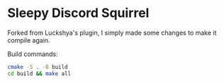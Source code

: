 # Sleepy Discord Squirrel

Forked from Luckshya's plugin, I simply made some changes to make it compile again.

Build commands:
```bash
cmake -S . -B build
cd build && make all
```